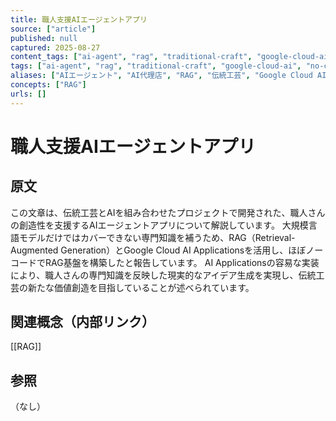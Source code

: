 ```yaml
---
title: 職人支援AIエージェントアプリ
source: ["article"]
published: null
captured: 2025-08-27
content_tags: ["ai-agent", "rag", "traditional-craft", "google-cloud-ai", "no-code", "knowledge-graph"]
tags: ["ai-agent", "rag", "traditional-craft", "google-cloud-ai", "no-code", "knowledge-graph"]
aliases: ["AIエージェント", "AI代理店", "RAG", "伝統工芸", "Google Cloud AI", "ノーコード", "知識グラフ", "AI agent", "Retrieval Augmented Generation", "Traditional Craft", "Google Cloud AI Platform", "No-code", "Knowledge Graph"]
concepts: ["RAG"]
urls: []
---
```


# 職人支援AIエージェントアプリ
## 原文
この文章は、伝統工芸とAIを組み合わせたプロジェクトで開発された、職人さんの創造性を支援するAIエージェントアプリについて解説しています。  大規模言語モデルだけではカバーできない専門知識を補うため、RAG（Retrieval-Augmented Generation）とGoogle Cloud AI Applicationsを活用し、ほぼノーコードでRAG基盤を構築したと報告しています。  AI Applicationsの容易な実装により、職人さんの専門知識を反映した現実的なアイデア生成を実現し、伝統工芸の新たな価値創造を目指していることが述べられています。

## 関連概念（内部リンク）
[[RAG]]

## 参照
（なし）